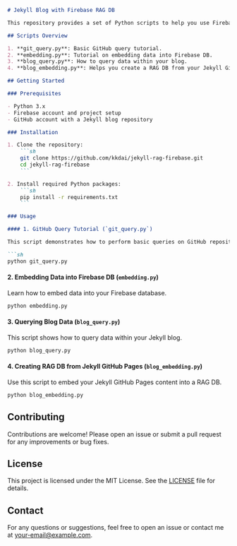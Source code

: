 ```markdown
# Jekyll Blog with Firebase RAG DB

This repository provides a set of Python scripts to help you use Firebase as a Retrieval-Augmented Generation (RAG) database for embedding and querying your Jekyll (GitHub Pages) blog content.

## Scripts Overview

1. **git_query.py**: Basic GitHub query tutorial.
2. **embedding.py**: Tutorial on embedding data into Firebase DB.
3. **blog_query.py**: How to query data within your blog.
4. **blog_embedding.py**: Helps you create a RAG DB from your Jekyll GitHub Pages content.

## Getting Started

### Prerequisites

- Python 3.x
- Firebase account and project setup
- GitHub account with a Jekyll blog repository

### Installation

1. Clone the repository:
    ```sh
    git clone https://github.com/kkdai/jekyll-rag-firebase.git
    cd jekyll-rag-firebase
    ```

2. Install required Python packages:
    ```sh
    pip install -r requirements.txt
    ```

### Usage

#### 1. GitHub Query Tutorial (`git_query.py`)

This script demonstrates how to perform basic queries on GitHub repositories.

```sh
python git_query.py
```

#### 2. Embedding Data into Firebase DB (`embedding.py`)

Learn how to embed data into your Firebase database.

```sh
python embedding.py
```

#### 3. Querying Blog Data (`blog_query.py`)

This script shows how to query data within your Jekyll blog.

```sh
python blog_query.py
```

#### 4. Creating RAG DB from Jekyll GitHub Pages (`blog_embedding.py`)

Use this script to embed your Jekyll GitHub Pages content into a RAG DB.

```sh
python blog_embedding.py
```

## Contributing

Contributions are welcome! Please open an issue or submit a pull request for any improvements or bug fixes.

## License

This project is licensed under the MIT License. See the [LICENSE](LICENSE) file for details.

## Contact

For any questions or suggestions, feel free to open an issue or contact me at [your-email@example.com](mailto:your-email@example.com).

